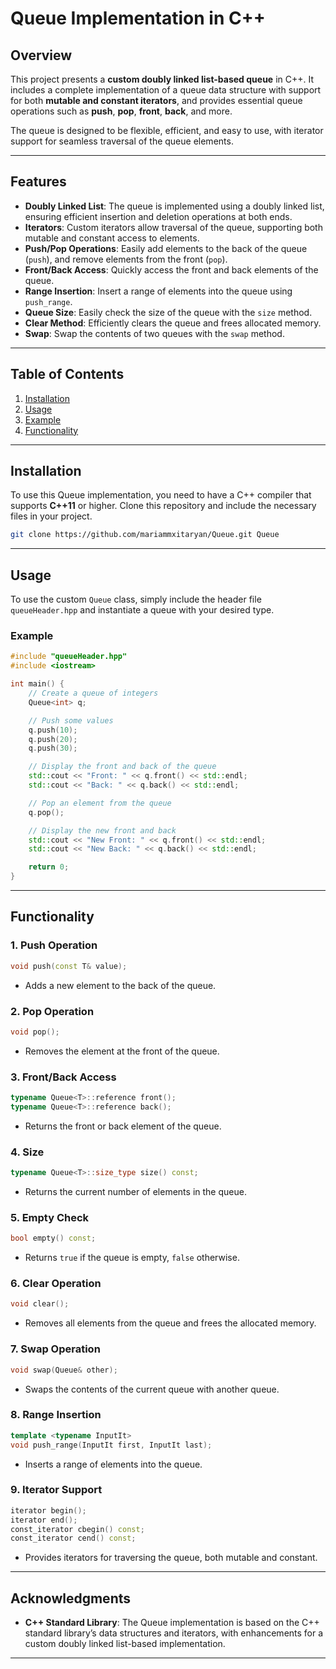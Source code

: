 # Queue Implementation in C++

## Overview

This project presents a **custom doubly linked list-based queue** in C++. It includes a complete implementation of a queue data structure with support for both **mutable and constant iterators**, and provides essential queue operations such as **push**, **pop**, **front**, **back**, and more.

The queue is designed to be flexible, efficient, and easy to use, with iterator support for seamless traversal of the queue elements.

---

## Features

- **Doubly Linked List**: The queue is implemented using a doubly linked list, ensuring efficient insertion and deletion operations at both ends.
- **Iterators**: Custom iterators allow traversal of the queue, supporting both mutable and constant access to elements.
- **Push/Pop Operations**: Easily add elements to the back of the queue (`push`), and remove elements from the front (`pop`).
- **Front/Back Access**: Quickly access the front and back elements of the queue.
- **Range Insertion**: Insert a range of elements into the queue using `push_range`.
- **Queue Size**: Easily check the size of the queue with the `size` method.
- **Clear Method**: Efficiently clears the queue and frees allocated memory.
- **Swap**: Swap the contents of two queues with the `swap` method.

---

## Table of Contents

1. [Installation](#installation)
2. [Usage](#usage)
3. [Example](#example)
4. [Functionality](#functionality)

---

## Installation

To use this Queue implementation, you need to have a C++ compiler that supports **C++11** or higher. Clone this repository and include the necessary files in your project.

```bash
git clone https://github.com/mariammxitaryan/Queue.git Queue
```

---

## Usage

To use the custom `Queue` class, simply include the header file `queueHeader.hpp` and instantiate a queue with your desired type. 

### Example

```cpp
#include "queueHeader.hpp"
#include <iostream>

int main() {
    // Create a queue of integers
    Queue<int> q;

    // Push some values
    q.push(10);
    q.push(20);
    q.push(30);

    // Display the front and back of the queue
    std::cout << "Front: " << q.front() << std::endl;
    std::cout << "Back: " << q.back() << std::endl;

    // Pop an element from the queue
    q.pop();

    // Display the new front and back
    std::cout << "New Front: " << q.front() << std::endl;
    std::cout << "New Back: " << q.back() << std::endl;

    return 0;
}
```

---

## Functionality

### 1. **Push Operation**
```cpp
void push(const T& value);
```
- Adds a new element to the back of the queue.

### 2. **Pop Operation**
```cpp
void pop();
```
- Removes the element at the front of the queue.

### 3. **Front/Back Access**
```cpp
typename Queue<T>::reference front();
typename Queue<T>::reference back();
```
- Returns the front or back element of the queue.

### 4. **Size**
```cpp
typename Queue<T>::size_type size() const;
```
- Returns the current number of elements in the queue.

### 5. **Empty Check**
```cpp
bool empty() const;
```
- Returns `true` if the queue is empty, `false` otherwise.

### 6. **Clear Operation**
```cpp
void clear();
```
- Removes all elements from the queue and frees the allocated memory.

### 7. **Swap Operation**
```cpp
void swap(Queue& other);
```
- Swaps the contents of the current queue with another queue.

### 8. **Range Insertion**
```cpp
template <typename InputIt>
void push_range(InputIt first, InputIt last);
```
- Inserts a range of elements into the queue.

### 9. **Iterator Support**
```cpp
iterator begin();
iterator end();
const_iterator cbegin() const;
const_iterator cend() const;
```
- Provides iterators for traversing the queue, both mutable and constant.

---

## Acknowledgments

- **C++ Standard Library**: The Queue implementation is based on the C++ standard library’s data structures and iterators, with enhancements for a custom doubly linked list-based implementation.

---
